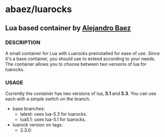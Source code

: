 # abaez/luarocks
## Lua based container by [Alejandro Baez](https://twitter.com/a_baez)

### DESCRIPTION
A small container for Lua with Luarocks preinstalled for ease of use. Since
it's a base container, you should use to extend according to your needs. The
container allows you to choose between two versions of lua for luarocks.

### USAGE
Currently the container has two versions of lua, **5.1** and **5.3**. You can
use each with a simple switch on the branch.

* base branches:
    * latest: uses lua-5.3 for luarocks.
    * lua5.1: uses lua-5.1 for luarocks.
* luarock version on tags:
    * 2.3.0:
